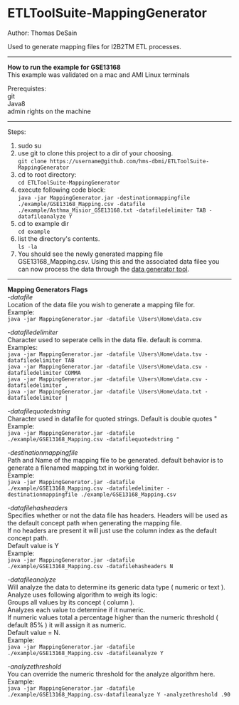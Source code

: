 # ETLToolSuite-MappingGenerator

Author: Thomas DeSain

Used to generate mapping files for I2B2TM ETL processes.  
***
**How to run the example for GSE13168**  
This example was validated on a mac and AMI Linux terminals  

Prerequistes:  
git  
Java8  
admin rights on the machine  
***  
Steps:  

1. sudo su  
2. use git to clone this project to a dir of your choosing.  
`git clone https://username@github.com/hms-dbmi/ETLToolSuite-MappingGenerator`  
3. cd to root directory:  
`cd ETLToolSuite-MappingGenerator`   
4. execute following code block:  
`java -jar MappingGenerator.jar -destinationmappingfile ./example/GSE13168_Mapping.csv -datafile ./example/Asthma_Misior_GSE13168.txt -datafiledelimiter TAB -datafileanalyze Y`  
5. cd to example dir  
`cd example`  
6. list the directory's contents.  
`ls -la`  
7. You should see the newly generated mapping file GSE13168_Mapping.csv.  Using this and the associated data filee you can now process the data through the [data generator tool](https://github.com/hms-dbmi/ETLToolSuite-EntityGenerator).  

***
**Mapping Generators Flags**    
*-datafile*  
Location of the data file you wish to generate a mapping file for.  
Example:  
`java -jar MappingGenerator.jar -datafile \Users\Home\data.csv`  

*-datafiledelimiter*   
Character used to seperate cells in the data file.  default is comma.  
Examples:  
`java -jar MappingGenerator.jar -datafile \Users\Home\data.tsv -datafiledelimiter TAB`  
`java -jar MappingGenerator.jar -datafile \Users\Home\data.csv -datafiledelimiter COMMA`  
`java -jar MappingGenerator.jar -datafile \Users\Home\data.csv -datafiledelimiter ,`  
`java -jar MappingGenerator.jar -datafile \Users\Home\data.txt -datafiledelimiter |`  

*-datafilequotedstring*  
Character used in datafile for quoted strings.  Default is double quotes "   
Example:  
`java -jar MappingGenerator.jar -datafile ./example/GSE13168_Mapping.csv -datafilequotedstring "`  

*-destinationmappingfile*  
Path and Name of the mapping file to be generated. default behavior is to generate a filenamed mapping.txt in working folder.   
Example:  
`java -jar MappingGenerator.jar -datafile ./example/GSE13168_Mapping.csv -datafiledelimiter -destinationmappingfile ./example/GSE13168_Mapping.csv`  

*-datafilehasheaders*  
Specifies whether or not the data file has headers.  Headers will be used as the default concept path when generating the mapping file.  
If no headers are present it will just use the column index as the default concept path.  
Default value is Y  
Example:  
`java -jar MappingGenerator.jar -datafile ./example/GSE13168_Mapping.csv -datafilehasheaders N`  

*-datafileanalyze*  
Will analyze the data to determine its generic data type ( numeric or text ).   
Analyze uses following algorithm to weigh its logic:  
Groups all values by its concept ( column ).  
Analyzes each value to determine if it numeric.   
If numeric values total a percentage higher than the numeric threshold ( default 85% ) it will assign it as numeric.   
Default value = N.  
Example:    
`java -jar MappingGenerator.jar -datafile ./example/GSE13168_Mapping.csv -datafileanalyze Y`   

*-analyzethreshold*    
You can override the numeric threshold for the analyze algorithm here.    
Example:    
`java -jar MappingGenerator.jar -datafile ./example/GSE13168_Mapping.csv-datafileanalyze Y -analyzethreshold .90`     

